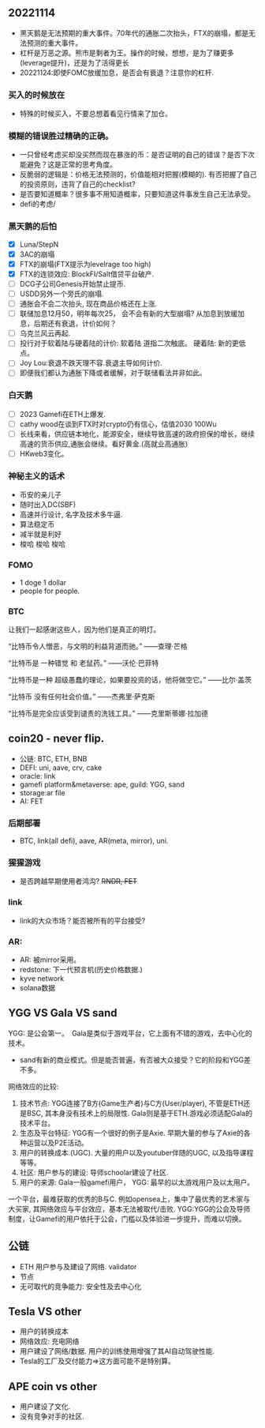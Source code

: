 

## 20221114
- 黑天鹅是无法预期的重大事件。70年代的通胀二次抬头，FTX的崩塌，都是无法预测的重大事件。
- 杠杆是万恶之源。熊市是剩者为王。操作的时候，想想，是为了赚更多(leverage提升)，还是为了活得更长
- 20221124:即使FOMC放缓加息，是否会有衰退？注意你的杠杆.

### 买入的时候放在
- 特殊的时候买入，不要总想着看见行情来了加仓。

### 模糊的错误胜过精确的正确。
- 一只曾经考虑买却没买然而现在暴涨的币：是否证明的自己的错误？是否下次能避免？这是正常的思考角度。
- 反脆弱的逻辑是：价格无法预测的，价值能相对把握(模糊的). 有否把握了自己的投资原则，违背了自己的checklist?
- 是否要知道概率？很多事不用知道概率，只要知道这件事发生自己无法承受。
- defi的考虑/

### 黑天鹅的后怕
- [x] Luna/StepN
- [x] 3AC的崩塌
- [x] FTX的崩塌(FTX提示为levelrage too high)
- [x] FTX的连锁效应: BlockFI/Salt借贷平台破产.
- [ ] DCG子公司Genesis开始禁止提币.
- [ ] USDD另外一个旁氏的崩塌.
- [ ] 通胀会不会二次抬头, 现在商品价格还在上涨.
- [ ] 联储加息12月50，明年每次25， 会不会有新的大型崩塌? 从加息到放缓加息，后期还有衰退，计价如何？
- [ ] 乌克兰风云再起.
- [ ] 投行对于软着陆与硬着陆的计价: 软着陆 道指二次触底。 硬着陆: 新的更低点。
- [ ] Joy Lou:衰退不跌天理不容.衰退主导如何计价.
- [ ] 即便我们都认为通胀下降或者缓解，对于联储看法并非如此。
### 白天鹅
- [ ] 2023 Gamefi在ETH上爆发.
- [ ] cathy wood在谈到FTX时对crypto仍有信心，估值2030 100Wu
- [ ] 长线来看，供应链本地化，能源安全，继续导致高速的政府担保的增长，继续高速的货币供应,通胀会继续。看好黄金.(高就业高通胀)
- [ ] HKweb3变化。
### 神秘主义的话术
- 币安的亲儿子
- 随时出入DC(SBF)
- 高速并行设计, 名字及技术多牛逼.
- 算法稳定币
- 减半就是利好
- 梭哈 梭哈 梭哈

### FOMO
- 1 doge 1 dollar
- people for people.

### BTC
让我们一起感谢这些人，因为他们是真正的明灯。

“比特币令人憎恶，与文明的利益背道而驰。”
                 ——查理·芒格

“比特币是 一种错觉 和 老鼠药。”
                ——沃伦·巴菲特

“比特币是一种 超级愚蠢的理论，如果要投资的话，他将做空它。”
                ——比尔·盖茨

“比特币 没有任何社会价值。”
               ——杰弗里·萨克斯

“比特币是完全应该受到谴责的洗钱工具。”
              ——克里斯蒂娜·拉加德

## coin20 - never flip.
- 公链: BTC, ETH, BNB
- DEFI: uni, aave, crv, cake
- oracle: link
- gamefi platform&metaverse: ape, guild: YGG, sand
- storage:ar file
- AI: FET
### 后期部署
- BTC, link(all defi), aave, AR(meta, mirror), uni.
### 猩猩游戏
- 是否跨越早期使用者鸿沟?
~~RNDR, FET~~
### link
- link的大众市场？能否被所有的平台接受?
### AR:
- AR: 被mirror采用。
- redstone: 下一代预言机(历史价格数据.)
- kyve network
- solana数据
## YGG VS Gala VS sand
YGG: 是公会第一。　Gala是类似于游戏平台，它上面有不错的游戏，去中心化的技术。
- sand有新的商业模式。但是能否普遍，有否被大众接受？它的阶段和YGG差不多。


网络效应的比较:
1. 技术节点: YGG连接了B方(Game生产者)与C方(User/player), 不管是ETH还是BSC, 其本身没有技术上的局限性. Gala则是基于ETH.游戏必须适配Gala的技术平台。
2. 生态及平台特征: YGG有一个很好的例子是Axie. 早期大量的参与了Axie的各种运营以及P2E活动。
3. 用户的转换成本.(UGC). 大量的用户以及youtuber伴随的UGC, 以及指导课程等等。
4. 社区: 用户参与的建设: 导师schoolar建设了社区.
5. 用户的来源: Gala一般gamefi用户， YGG: 最早的以太游戏用户及以太用户。

一个平台，最难获取的优秀的B与C. 例如opensea上，集中了最优秀的艺术家与大买家, 其网络效应与平台效应，基本无法被取代/击败.
YGG:YGG的公会及导师制度，让Gamefi的用户依托于公会，门槛以及体验进一步提升，而难以切换。
## 公链
- ETH 用户参与及建设了网络. validator
- 节点
- 无可取代的竞争能力: 安全性及去中心化



## Tesla VS other
- 用户的转换成本
- 网络效应: 充电网络
- 用户建设了网络/数据. 用户的训练使用增强了其AI自动驾驶性能.
- Tesla的工厂及交付能力=>这方面可能不是特别算。

## APE coin vs other
- 用户建设了文化.
- 没有竞争对手的社区.

